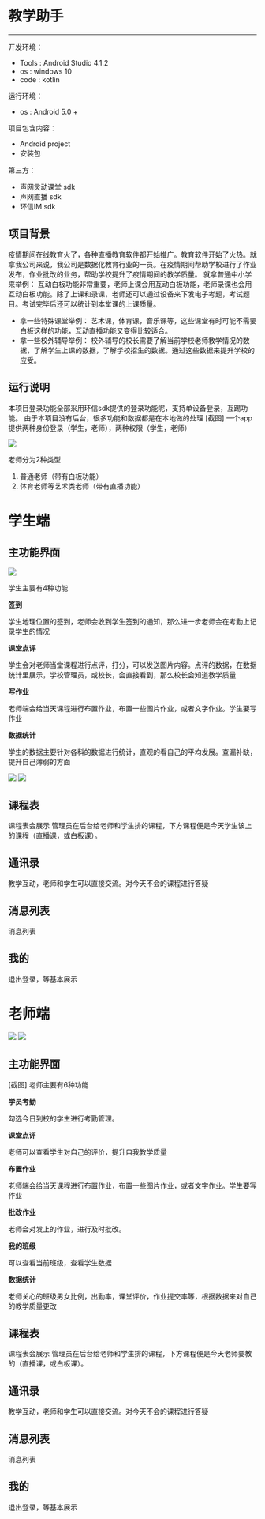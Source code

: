 # 教学助手
----

开发环境：
- Tools : Android Studio 4.1.2
- os : windows 10
- code : kotlin				 

运行环境：

- os : Android 5.0 +

项目包含内容：

- Android project
- 安装包

第三方：

- 声网灵动课堂 sdk
- 声网直播 sdk
- 环信IM sdk

## 项目背景
疫情期间在线教育火了，各种直播教育软件都开始推广。教育软件开始了火热。就拿我公司来说，我公司是数据化教育行业的一员。在疫情期间帮助学校进行了作业发布，作业批改的业务，帮助学校提升了疫情期间的教学质量。
就拿普通中小学来举例：
互动白板功能非常重要，老师上课会用互动白板功能，老师录课也会用互动白板功能。除了上课和录课，老师还可以通过设备来下发电子考题，考试题目。考试完毕后还可以统计到本堂课的上课质量。
- 拿一些特殊课堂举例：
艺术课，体育课，音乐课等，这些课堂有时可能不需要白板这样的功能，互动直播功能又变得比较适合。
- 拿一些校外辅导举例：
校外辅导的校长需要了解当前学校老师教学情况的数据，了解学生上课的数据，了解学校招生的数据。通过这些数据来提升学校的应受。
## 运行说明
本项目登录功能全部采用环信sdk提供的登录功能呢，支持单设备登录，互踢功能。
由于本项目没有后台，很多功能和数据都是在本地做的处理
[截图]
一个app提供两种身份登录（学生，老师），两种权限（学生，老师）

![](assets/login.png)

老师分为2种类型
1. 普通老师（带有白板功能）
2. 体育老师等艺术类老师（带有直播功能）


# 学生端

## 主功能界面

![](assets/student_main2.png)

学生主要有4种功能

**签到**

学生地理位置的签到，老师会收到学生签到的通知，那么进一步老师会在考勤上记录学生的情况

**课堂点评**

学生会对老师当堂课程进行点评，打分，可以发送图片内容。点评的数据，在数据统计里展示，学校管理员，或校长，会直接看到，那么校长会知道教学质量

**写作业**

老师端会给当天课程进行布置作业，布置一些图片作业，或者文字作业。学生要写作业

**数据统计**

学生的数据主要针对各科的数据进行统计，直观的看自己的平均发展。查漏补缺，提升自己薄弱的方面

![](assets/student.png)
![](assets/zhibo.png)

## 课程表
课程表会展示 管理员在后台给老师和学生排的课程，下方课程便是今天学生该上的课程（直播课，或白板课）。

## 通讯录
教学互动，老师和学生可以直接交流。对今天不会的课程进行答疑

## 消息列表
消息列表

## 我的
退出登录，等基本展示



# 老师端

![](assets/teacher.png)
![](assets/teacher2.png)

## 主功能界面
[截图]
老师主要有6种功能

**学员考勤**

勾选今日到校的学生进行考勤管理。

**课堂点评**

老师可以查看学生对自己的评价，提升自我教学质量

**布置作业**

老师端会给当天课程进行布置作业，布置一些图片作业，或者文字作业。学生要写作业

**批改作业**

老师会对发上的作业，进行及时批改。

**我的班级**

可以查看当前班级，查看学生数据


**数据统计**

老师关心的班级男女比例，出勤率，课堂评价，作业提交率等，根据数据来对自己的教学质量更改

## 课程表
课程表会展示 管理员在后台给老师和学生排的课程，下方课程便是今天老师要教的（直播课，或白板课）。

## 通讯录
教学互动，老师和学生可以直接交流。对今天不会的课程进行答疑

## 消息列表
消息列表

## 我的
退出登录，等基本展示


